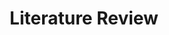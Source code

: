 ---
title: Literature Review
nav_order: 1
parent: Homework
is_anchor_child: true
anchor_url: literature-review-assignments
---